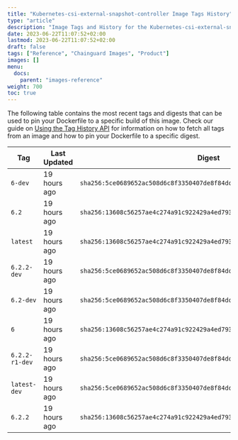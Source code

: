 ```yaml
---
title: "Kubernetes-csi-external-snapshot-controller Image Tags History"
type: "article"
description: "Image Tags and History for the Kubernetes-csi-external-snapshot-controller Chainguard Image"
date: 2023-06-22T11:07:52+02:00
lastmod: 2023-06-22T11:07:52+02:00
draft: false
tags: ["Reference", "Chainguard Images", "Product"]
images: []
menu:
  docs:
    parent: "images-reference"
weight: 700
toc: true
---
```


The following table contains the most recent tags and digests that can be used to pin your Dockerfile to a specific build of this image. Check our guide on [Using the Tag History API](/chainguard/chainguard-images/using-the-tag-history-api/) for information on how to fetch all tags from an image and how to pin your Dockerfile to a specific digest.

| Tag            | Last Updated | Digest                                                                    |
|----------------|--------------|---------------------------------------------------------------------------|
| `6-dev`        | 19 hours ago | `sha256:5ce0689652ac508d6c8f3350407de8f84dc7f954802a19e5a46d719b18560ed5` |
| `6.2`          | 19 hours ago | `sha256:13608c56257ae4c274a91c922429a4ed793a06a3011d4d69ba948a065734780e` |
| `latest`       | 19 hours ago | `sha256:13608c56257ae4c274a91c922429a4ed793a06a3011d4d69ba948a065734780e` |
| `6.2.2-dev`    | 19 hours ago | `sha256:5ce0689652ac508d6c8f3350407de8f84dc7f954802a19e5a46d719b18560ed5` |
| `6.2-dev`      | 19 hours ago | `sha256:5ce0689652ac508d6c8f3350407de8f84dc7f954802a19e5a46d719b18560ed5` |
| `6`            | 19 hours ago | `sha256:13608c56257ae4c274a91c922429a4ed793a06a3011d4d69ba948a065734780e` |
| `6.2.2-r1-dev` | 19 hours ago | `sha256:5ce0689652ac508d6c8f3350407de8f84dc7f954802a19e5a46d719b18560ed5` |
| `latest-dev`   | 19 hours ago | `sha256:5ce0689652ac508d6c8f3350407de8f84dc7f954802a19e5a46d719b18560ed5` |
| `6.2.2`        | 19 hours ago | `sha256:13608c56257ae4c274a91c922429a4ed793a06a3011d4d69ba948a065734780e` |

